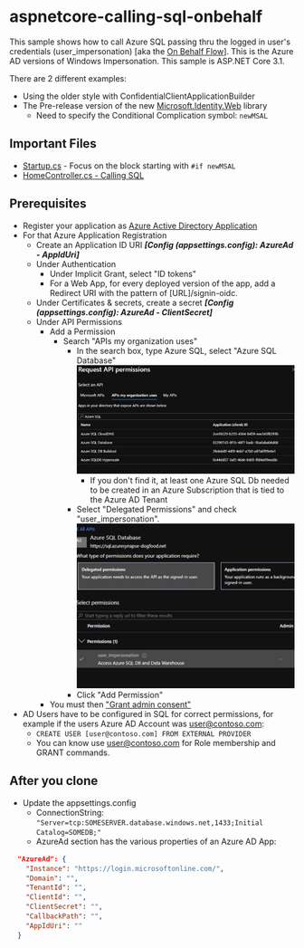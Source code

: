 # aspnetcore-calling-sql-onbehalf

This sample shows how to call Azure SQL passing thru the logged in user's credentials (user_impersonation) [aka the [On Behalf Flow](https://docs.microsoft.com/en-us/azure/active-directory/develop/v2-oauth2-on-behalf-of-flow)].  This is the Azure AD versions of Windows Impersonation. This sample is ASP.NET Core 3.1. 

There are 2 different examples:
- Using the older style with ConfidentialClientApplicationBuilder
- The Pre-release version of the new [Microsoft.Identity.Web](https://github.com/AzureAD/microsoft-identity-web) library
  - Need to specify the Conditional Complication symbol:  `newMSAL`
  
## Important Files
- [Startup.cs](WebSite/Startup.cs) - Focus on the block starting with `#if newMSAL`
- [HomeController.cs - Calling SQL](WebSite/Controllers/HomeController.cs)

## Prerequisites
- Register your application as [Azure Active Directory Application](https://docs.microsoft.com/en-us/azure/active-directory/develop/quickstart-register-app)
- For that Azure Application Registration
  - Create an Application ID URI ***[Config (appsettings.config): AzureAd - AppIdUri]***
  - Under Authentication
    - Under Implicit Grant, select "ID tokens"
    - For a Web App, for every deployed version of the app, add a Redirect URI with the pattern of [URL]/signin-oidc.
  - Under Certificates & secrets, create a secret ***[Config (appsettings.config): AzureAd - ClientSecret]***
  - Under API Permissions
    - Add a Permission
      - Search "APIs my organization uses"
        - In the search box, type Azure SQL, select "Azure SQL Database"
  ![](./findSQL.jpg)
          - If you don't find it, at least one Azure SQL Db needed to be created in an Azure Subscription that is tied to the Azure AD Tenant 
        - Select "Delegated Permissions" and check "user_impersonation".
   ![](./userImp.jpg)
        - Click "Add Permission"
    - You must then ["Grant admin consent"](https://docs.microsoft.com/en-us/azure/active-directory/manage-apps/grant-admin-consent)
 - AD Users have to be configured in SQL for correct permissions, for example if the users Azure AD Account was user@contoso.com:
   - `CREATE USER [user@contoso.com] FROM EXTERNAL PROVIDER`
   - You can know use user@contoso.com for Role membership and GRANT commands.


## After you clone

- Update the appsettings.config
  - ConnectionString: `"Server=tcp:SOMESERVER.database.windows.net,1433;Initial Catalog=SOMEDB;"`
  - AzureAd section has the various properties of an Azure AD App: 
```json
  "AzureAd": {
    "Instance": "https://login.microsoftonline.com/",
    "Domain": "",
    "TenantId": "",
    "ClientId": "",
    "ClientSecret": "",
    "CallbackPath": "",
    "AppIdUri": ""
  }
```
  
